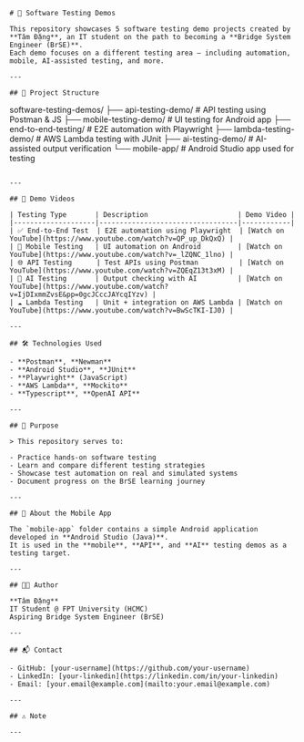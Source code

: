 ```
# 🧪 Software Testing Demos

This repository showcases 5 software testing demo projects created by **Tâm Đặng**, an IT student on the path to becoming a **Bridge System Engineer (BrSE)**.  
Each demo focuses on a different testing area — including automation, mobile, AI-assisted testing, and more.

---

## 📁 Project Structure

```

software-testing-demos/
├── api-testing-demo/        # API testing using Postman & JS
├── mobile-testing-demo/     # UI testing for Android app
├── end-to-end-testing/      # E2E automation with Playwright
├── lambda-testing-demo/     # AWS Lambda testing with JUnit
├── ai-testing-demo/         # AI-assisted output verification
└── mobile-app/              # Android Studio app used for testing

```

---

## 🎥 Demo Videos

| Testing Type       | Description                      | Demo Video |
|--------------------|----------------------------------|------------|
| ✅ End-to-End Test  | E2E automation using Playwright  | [Watch on YouTube](https://www.youtube.com/watch?v=QP_up_DkQxQ) |
| 📱 Mobile Testing   | UI automation on Android         | [Watch on YouTube](https://www.youtube.com/watch?v=_lZQNC_1lno) |
| 🌐 API Testing      | Test APIs using Postman          | [Watch on YouTube](https://www.youtube.com/watch?v=ZQEqZ13t3xM) |
| 🤖 AI Testing       | Output checking with AI          | [Watch on YouTube](https://www.youtube.com/watch?v=IjDIxmmZvsE&pp=0gcJCccJAYcqIYzv) |
| ☁️ Lambda Testing   | Unit + integration on AWS Lambda | [Watch on YouTube](https://www.youtube.com/watch?v=BwScTKI-IJ0) |

---

## 🛠 Technologies Used

- **Postman**, **Newman**
- **Android Studio**, **JUnit**
- **Playwright** (JavaScript)
- **AWS Lambda**, **Mockito**
- **Typescript**, **OpenAI API**

---

## 🎯 Purpose

> This repository serves to:

- Practice hands-on software testing
- Learn and compare different testing strategies
- Showcase test automation on real and simulated systems
- Document progress on the BrSE learning journey

---

## 📲 About the Mobile App

The `mobile-app` folder contains a simple Android application developed in **Android Studio (Java)**.  
It is used in the **mobile**, **API**, and **AI** testing demos as a testing target.

---

## 👨‍💻 Author

**Tâm Đặng**  
IT Student @ FPT University (HCMC)  
Aspiring Bridge System Engineer (BrSE)  

---

## 📬 Contact

- GitHub: [your-username](https://github.com/your-username)
- LinkedIn: [your-linkedin](https://linkedin.com/in/your-linkedin)
- Email: [your.email@example.com](mailto:your.email@example.com)

---

## ⚠️ Note

---

